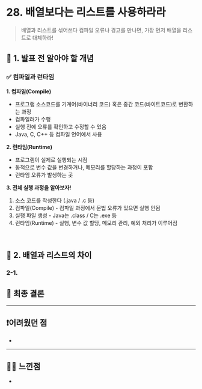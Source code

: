 # 28. 배열보다는 리스트를 사용하라라

> 배열과 리스트를 섞어쓰다 컴파일 오류나 경고를 만나면, 가장 먼저 배열을 리스트로 대체하라!

## 📌 1. 발표 전 알아야 할 개념

### ✅ 컴파일과 런타임

**1. 컴파일(Compile)**

- 프로그램 소스코드를 기계어(바이너리 코드) 혹은 중간 코드(바이트코드)로 변환하는 과정
- 컴파일러가 수행
- 실행 전에 오류를 확인하고 수정할 수 있음
- Java, C, C++ 등 컴파일 언어에서 사용

**2. 런타임(Runtime)**

- 프로그램이 실제로 실행되는 시점
- 동적으로 변수 값을 변경하거나, 메모리를 할당하는 과정이 포함
- 런타임 오류가 발생하는 곳

**3. 전체 실행 과정을 알아보자!**

1.  소스 코드를 작성한다 (.java / .c 등)
2.  컴파일(Compile) - 컴파일 과정에서 문법 오류가 있으면 실행 안됨
3.  실행 파일 생성 - Java는 .class / C는 .exe 등
4.  런타임(Runtime) - 실행, 변수 값 할당, 메모리 관리, 예외 처리가 이루어짐

   <br>

## 📕 2. 배열과 리스트의 차이

### 2-1.

## 🤖 최종 결론

>

---

## ❗어려웠던 점

-

---

## 😶‍🌫️ 느낀점

-
